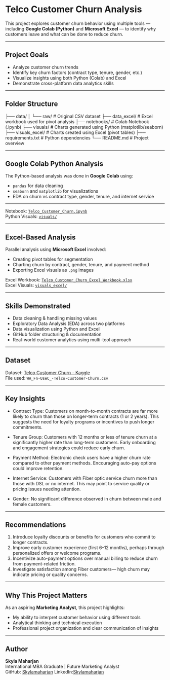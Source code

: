 # Telco Customer Churn Analysis

This project explores customer churn behavior using multiple tools — including **Google Colab (Python)** and **Microsoft Excel** — to identify why customers leave and what can be done to reduce churn.

---

##  Project Goals

- Analyze customer churn trends
- Identify key churn factors (contract type, tenure, gender, etc.)
- Visualize insights using both Python (Colab) and Excel
- Demonstrate cross-platform data analytics skills

---

## Folder Structure
├── data/
│ └── raw/ # Original CSV dataset
├── data_excel/ # Excel workbook used for pivot analysis
├── notebooks/ # Colab Notebook (.ipynb)
├── visuals/ # Charts generated using Python (matplotlib/seaborn)
├── visuals_excel/ # Charts created using Excel (pivot tables)
├── requirements.txt # Python dependencies
└── README.md # Project overview

---

##  Google Colab Python Analysis

The Python-based analysis was done in **Google Colab** using:
- `pandas` for data cleaning
- `seaborn` and `matplotlib` for visualizations
- EDA on churn vs contract type, gender, tenure, and internet service

---

Notebook: [`Telco_Customer_Churn.ipynb`](./telco_customer_churn/notebooks/Telco_Customer_Churn.ipynb)  
Python Visuals: [`visuals/`](./telco_customer_churn/visuals)

---

##  Excel-Based Analysis

Parallel analysis using **Microsoft Excel** involved:
- Creating pivot tables for segmentation
- Charting churn by contract, gender, tenure, and payment method
- Exporting Excel visuals as `.png` images

Excel Workbook: [`Telco_Customer_Churn_Excel_Workbook.xlsx`](./data_excel/Telco_Customer_Churn_Excel_Workbook.xlsx)  
Excel Visuals: [`visuals_excel/`](./visuals_excel)

---

##  Skills Demonstrated

- Data cleaning & handling missing values
- Exploratory Data Analysis (EDA) across two platforms
- Data visualization using Python and Excel
- GitHub folder structuring & documentation
- Real-world customer analytics using multi-tool approach

---

##  Dataset

Dataset: [Telco Customer Churn - Kaggle](https://www.kaggle.com/datasets/blastchar/telco-customer-churn)  
File used: `WA_Fn-UseC_-Telco-Customer-Churn.csv`

---

## Key Insights

- Contract Type: Customers on month-to-month contracts are far more likely to churn than those on longer-term contracts (1 or 2 years). This suggests the need for loyalty programs or incentives to push longer commitments.

- Tenure Group: Customers with 12 months or less of tenure churn at a significantly higher rate than long-term customers. Early onboarding and engagement strategies could reduce early churn.

- Payment Method: Electronic check users have a higher churn rate compared to other payment methods. Encouraging auto-pay options could improve retention.

- Internet Service: Customers with Fiber optic service churn more than those with DSL or no internet. This may point to service quality or pricing issues needing attention.

- Gender: No significant difference observed in churn between male and female customers.

---

## Recommendations

1. Introduce loyalty discounts or benefits for customers who commit to longer contracts.
2. Improve early customer experience (first 6–12 months), perhaps through personalized offers or welcome programs.
3. Incentivize auto-payment options over manual billing to reduce churn from payment-related friction.
4. Investigate satisfaction among Fiber customers— high churn may indicate pricing or quality concerns.

---

## Why This Project Matters

As an aspiring **Marketing Analyst**, this project highlights:
- My ability to interpret customer behavior using different tools
- Analytical thinking and technical execution
- Professional project organization and clear communication of insights

---

## Author

**Skyla Maharjan**  
International MBA Graduate | Future Marketing Analyst  
GitHub: [Skylamaharjan](https://github.com/Skylamaharjan)
LinkedIn:[Skylamaharjan](https://www.linkedin.com/in/skyla-maharjan-5a3b291b1/)
